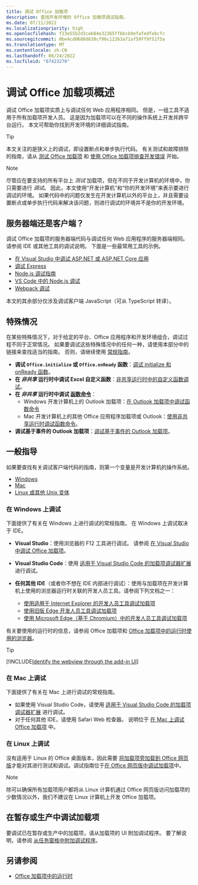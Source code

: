 ```yaml
---
title: 调试 Office 加载项
description: 查找开发环境的 Office 加载项调试指南。
ms.date: 07/11/2022
ms.localizationpriority: high
ms.openlocfilehash: f23e55b2d3ceb84e32365ffbbcb9efafedfebcfc
ms.sourcegitcommit: 0be4cd0680d638cf96c12263a71af59ff9f51f5a
ms.translationtype: MT
ms.contentlocale: zh-CN
ms.lasthandoff: 08/24/2022
ms.locfileid: "67423270"
---
```

# <a name="overview-of-debugging-office-add-ins"></a>调试 Office 加载项概述

调试 Office 加载项实质上与调试任何 Web 应用程序相同。 但是，一组工具不适用于所有加载项开发人员。 这是因为加载项可以在不同的操作系统上开发并跨平台运行。 本文可帮助你找到开发环境的详细调试指南。

> [!TIP]
> 本文关注的是狭义上的调试，即设置断点和单步执行代码。 有关测试和故障排除的指南，请从 [测试 Office 加载项](test-debug-office-add-ins.md) 和 [使用 Office 加载项排查开发错误](troubleshoot-development-errors.md) 开始。

> [!NOTE]
> 尽管应在要支持的所有平台上 *测试* 加载项，但在不同于开发计算机的环境中，你只需要进行 *调试*。 因此，本文使用“开发计算机”和“你的开发环境”来表示要进行调试的环境。 如果代码中的问题仅发生在开发计算机以外的平台上，并且需要设置断点或单步执行代码来解决该问题，则进行调试的环境并不是你的开发环境。

## <a name="server-side-or-client-side"></a>服务器端还是客户端？

调试 Office 加载项的服务器端代码与调试任何 Web 应用程序的服务器端相同。 请参阅 IDE 或其他工具的调试说明。 下面是一些最常用工具的示例。

- [在 Visual Studio 中调试 ASP.NET 或 ASP.NET Core 应用](/visualstudio/debugger/how-to-enable-debugging-for-aspnet-applications)
- [调试 Express](https://expressjs.com/en/guide/debugging.html)
- [Node.js 调试指南](https://nodejs.org/en/docs/guides/debugging-getting-started/)
- [VS Code 中的 Node.js 调试](https://code.visualstudio.com/docs/nodejs/nodejs-debugging)
- [Webpack 调试](https://webpack.js.org/contribute/debugging/)

本文的其余部分仅涉及调试客户端 JavaScript（可从 TypeScript 转译）。

## <a name="special-cases"></a>特殊情况

在某些特殊情况下，对于给定的平台、Office 应用程序和开发环境组合，调试过程不同于正常情况。 如果要调试这些特殊情况中的任何一种，请使用本部分中的链接来查找适当的指南。 否则，请继续使用 [常规指南](#general-guidance)。

- **调试 `Office.initialize` 或 `Office.onReady` 函数**：[调试 initialize 和 onReady 函数](debug-initialize-onready.md)。
- **在 _非共享_ 运行时中调试 Excel 自定义函数**：[非共享运行时中的自定义函数调试](../excel/custom-functions-debugging.md)。
- **在 _非共享_ 运行时中调试 [函数命令](../design/add-in-commands.md#types-of-add-in-commands)**： 
    - Windows 开发计算机上的 Outlook 加载项：[在 Outlook 加载项中调试函数命令](../outlook/debug-ui-less.md) 
    - Mac 开发计算机上的其他 Office 应用程序加载项或 Outlook：[使用非共享运行时调试函数命令](debug-function-command.md)。
- **调试基于事件的 Outlook 加载项**：[调试基于事件的 Outlook 加载项](../outlook/debug-autolaunch.md)。 
 
## <a name="general-guidance"></a>一般指导

如果要查找有关调试客户端代码的指南，则第一个变量是开发计算机的操作系统。

- [Windows](#debug-on-windows)
- [Mac](#debug-on-mac)
- [Linux 或其他 Unix 变体](#debug-on-linux)

### <a name="debug-on-windows"></a>在 Windows 上调试

下面提供了有关在 Windows 上进行调试的常规指南。 在 Windows 上调试取决于 IDE。

- **Visual Studio**：使用浏览器的 F12 工具进行调试。 请参阅 [在 Visual Studio 中调试 Office 加载项](../develop/debug-office-add-ins-in-visual-studio.md)。
- **Visual Studio Code**：使用 [适用于 Visual Studio Code 的加载项调试器扩展](debug-with-vs-extension.md) 进行调试。
- **任何其他 IDE**（或者你不想在 IDE 内部进行调试）：使用与加载项在开发计算机上使用的浏览器运行时关联的开发人员工具。请参阅下列文档之一：

    - [使用适用于 Internet Explorer 的开发人员工具调试加载项](debug-add-ins-using-f12-tools-ie.md)
    - [使用旧版 Edge 开发人员工具调试加载项](debug-add-ins-using-devtools-edge-legacy.md)
    - [使用 Microsoft Edge（基于 Chromium）中的开发人员工具调试加载项](debug-add-ins-using-devtools-edge-chromium.md)

有关要使用的运行时的信息，请参阅 Office 加载项和 [Office 加载项中的运行时](runtimes.md)[使用的浏览器](../concepts/browsers-used-by-office-web-add-ins.md)。

> [!TIP]
> [!INCLUDE[Identify the webview through the add-in UI](../includes/identify-webview-in-ui.md)]

### <a name="debug-on-mac"></a>在 Mac 上调试

下面提供了有关在 Mac 上进行调试的常规指南。

- 如果使用 Visual Studio Code，请使用 [适用于 Visual Studio Code 的加载项调试器扩展](debug-with-vs-extension.md) 进行调试。
- 对于任何其他 IDE，请使用 Safari Web 检查器。 说明位于 [在 Mac 上调试 Office 加载项](debug-office-add-ins-on-ipad-and-mac.md) 中。


### <a name="debug-on-linux"></a>在 Linux 上调试

没有适用于 Linux 的 Office 桌面版本，因此需要 [将加载项旁加载到 Office 网页版](sideload-office-add-ins-for-testing.md)才能对其进行测试和调试。调试指南位于[在 Office 网页版中调试加载项](debug-add-ins-in-office-online.md)中。

> [!NOTE]
> 除可以确保所有加载项用户都将从 Linux 计算机通过 Office 网页版访问加载项的少数情况以外，我们不建议在 Linux 计算机上开发 Office 加载项。

## <a name="debug-add-ins-in-staging-or-production"></a>在暂存或生产中调试加载项

要调试已在暂存或生产中的加载项，请从加载项的 UI 附加调试程序。 要了解说明，请参阅 [从任务窗格中附加调试程序](attach-debugger-from-task-pane.md)。

## <a name="see-also"></a>另请参阅

- [Office 加载项中的运行时](runtimes.md)
